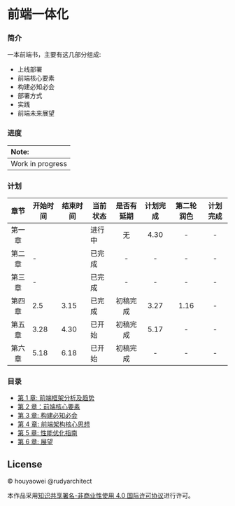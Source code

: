 # 前端一体化

### 简介

一本前端书，主要有这几部分组成:

* 上线部署
* 前端核心要素
* 构建必知必会
* 部署方式
* 实践
* 前端未来展望

### 进度

| Note:            |
|:---------------- |
| Work in progress |

### 计划

| 章节  | 开始时间 | 结束时间 | 当前状态 | 是否有延期 | 计划完成 | 第二轮润色| 计划完成 |
|:---:| ---- | ---- | ---- |:-----:|:-----:| :-----:| :-----:|
| 第一章 |      |      |   进行中   |  无  | 4.30 | -  |-  |
| 第二章 | - |      | 已完成  |   -   |  - | -  | -  |
| 第三章 | - |     |   已完成   |  -  |   -  | -  | -  |
| 第四章 | 2.5  | 3.15 | 已完成 | 初稿完成    |  3.27 | 1.16  | -  |
| 第五章 | 3.28 | 4.30 | 已开始  | 初稿完成     |  5.17  | -  | -  |
| 第六章 | 5.18 | 6.18 | 已开始  | 初稿完成    |  - | -  | -  |

### 目录

- [第 1 章: 前端框架分析及趋势](https://github.com/houyaowei/front-end-complete-book/blob/master/chapters/01-frameworks-and-tendency.md)
- [第 2 章：前端核心要素](https://github.com/houyaowei/front-end-complete-book/blob/master/chapters/02-front-end-process.md)
- [第 3 章: 构建必知必会](https://github.com/houyaowei/front-end-complete-book/blob/master/chapters/03-css-have-to-say.md)
- [第 4 章: 前端架构核心思想](https://github.com/houyaowei/front-end-complete-book/blob/master/chapters/04-arc-core.md)
- [第 5 章: 性能优化指南](https://github.com/houyaowei/front-end-complete-book/blob/master/chapters/05-perfermance.md)
- [第 6 章: 展望](https://github.com/houyaowei/front-end-complete-book/blob/master/chapters/06-expaction.md)

## License

© houyaowei  @rudyarchitect

本作品采用[知识共享署名-非商业性使用 4.0 国际许可协议](https://creativecommons.org/licenses/by-nc/4.0/)进行许可。
